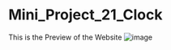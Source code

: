 # Mini_Project_21_Clock

This is the Preview of the Website
 ![image](https://github.com/kkamal2003/Mini_Project_21_Clock/assets/126082752/410e4333-55ba-430c-9b13-1288fb1c8d6b)
